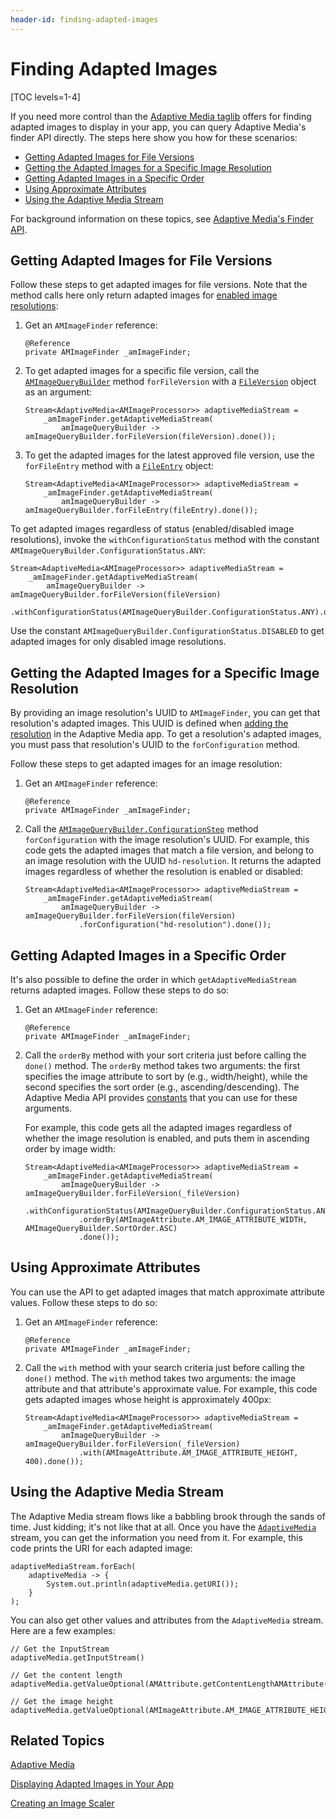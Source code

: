 ```yaml
---
header-id: finding-adapted-images
---
```


# Finding Adapted Images

[TOC levels=1-4]

If you need more control than the 
[Adaptive Media taglib](/developer/frameworks/-/knowledge_base/7-2/displaying-adapted-images-in-your-app) 
offers for finding adapted images to display in your app, you can query Adaptive 
Media's finder API directly. The steps here show you how for these scenarios: 

-   [Getting Adapted Images for File Versions](#getting-adapted-images-for-file-versions)
-   [Getting the Adapted Images for a Specific Image Resolution](#getting-the-adapted-images-for-a-specific-image-resolution)
-   [Getting Adapted Images in a Specific Order](#getting-adapted-images-in-a-specific-order)
-   [Using Approximate Attributes](#using-approximate-attributes)
-   [Using the Adaptive Media Stream](#using-the-adaptive-media-stream)

For background information on these topics, see 
[Adaptive Media's Finder API](/developer/frameworks/-/knowledge_base/7-2/adaptive-media#adaptive-medias-finder-api). 

## Getting Adapted Images for File Versions

Follow these steps to get adapted images for file versions. Note that the method 
calls here only return adapted images for 
[enabled image resolutions](/discover/portal/-/knowledge_base/7-2/managing-image-resolutions): 

1.  Get an `AMImageFinder` reference: 

        @Reference
        private AMImageFinder _amImageFinder;

2.  To get adapted images for a specific file version, call the 
    [`AMImageQueryBuilder`](@app-ref@/adaptive-media/latest/javadocs/com/liferay/adaptive/media/image/finder/AMImageQueryBuilder.html) 
    method `forFileVersion` with a 
    [`FileVersion`](@platform-ref@/7.2-latest/javadocs/portal-kernel/com/liferay/portal/kernel/repository/model/FileVersion.html) 
    object as an argument: 

        Stream<AdaptiveMedia<AMImageProcessor>> adaptiveMediaStream =
            _amImageFinder.getAdaptiveMediaStream(
                amImageQueryBuilder -> amImageQueryBuilder.forFileVersion(fileVersion).done());

3.  To get the adapted images for the latest approved file version, use the 
    `forFileEntry` method with a 
    [`FileEntry`](@platform-ref@/7.2-latest/javadocs/portal-kernel/com/liferay/portal/kernel/repository/model/FileEntry.html) 
    object: 

        Stream<AdaptiveMedia<AMImageProcessor>> adaptiveMediaStream =
            _amImageFinder.getAdaptiveMediaStream(
                amImageQueryBuilder -> amImageQueryBuilder.forFileEntry(fileEntry).done());

To get adapted images regardless of status (enabled/disabled image resolutions), 
invoke the `withConfigurationStatus` method with the constant 
`AMImageQueryBuilder.ConfigurationStatus.ANY`: 

    Stream<AdaptiveMedia<AMImageProcessor>> adaptiveMediaStream =
        _amImageFinder.getAdaptiveMediaStream(
            amImageQueryBuilder -> amImageQueryBuilder.forFileVersion(fileVersion)
                .withConfigurationStatus(AMImageQueryBuilder.ConfigurationStatus.ANY).done());

Use the constant `AMImageQueryBuilder.ConfigurationStatus.DISABLED` to get 
adapted images for only disabled image resolutions. 

## Getting the Adapted Images for a Specific Image Resolution

By providing an image resolution's UUID to `AMImageFinder`, you can get that 
resolution's adapted images. This UUID is defined when 
[adding the resolution](/discover/portal/-/knowledge_base/7-2/adding-image-resolutions) 
in the Adaptive Media app. To get a resolution's adapted images, you must pass 
that resolution's UUID to the `forConfiguration` method. 

Follow these steps to get adapted images for an image resolution: 

1.  Get an `AMImageFinder` reference: 

        @Reference
        private AMImageFinder _amImageFinder;

2.  Call the 
    [`AMImageQueryBuilder.ConfigurationStep`](@app-ref@/adaptive-media/latest/javadocs/com/liferay/adaptive/media/image/finder/AMImageQueryBuilder.ConfigurationStep.html) 
    method `forConfiguration` with the image resolution's UUID. For example, 
    this code gets the adapted images that match a file version, and belong to 
    an image resolution with the UUID `hd-resolution`. It returns the adapted 
    images regardless of whether the resolution is enabled or disabled: 

        Stream<AdaptiveMedia<AMImageProcessor>> adaptiveMediaStream =
            _amImageFinder.getAdaptiveMediaStream(
                amImageQueryBuilder -> amImageQueryBuilder.forFileVersion(fileVersion)
                    .forConfiguration("hd-resolution").done());

## Getting Adapted Images in a Specific Order

It's also possible to define the order in which `getAdaptiveMediaStream` returns 
adapted images. Follow these steps to do so: 

1.  Get an `AMImageFinder` reference: 

        @Reference
        private AMImageFinder _amImageFinder;

2.  Call the `orderBy` method with your sort criteria just before calling the 
    `done()` method. The `orderBy` method takes two arguments: the first 
    specifies the image attribute to sort by (e.g., width/height), while the 
    second specifies the sort order (e.g., ascending/descending). The Adaptive 
    Media API provides 
    [constants](/developer/frameworks/-/knowledge_base/7-2/adaptive-media#adaptive-media-api-constants) 
    that you can use for these arguments. 

    For example, this code gets all the adapted images regardless of whether the 
    image resolution is enabled, and puts them in ascending order by image 
    width: 

        Stream<AdaptiveMedia<AMImageProcessor>> adaptiveMediaStream =
            _amImageFinder.getAdaptiveMediaStream(
                amImageQueryBuilder -> amImageQueryBuilder.forFileVersion(_fileVersion)
                    .withConfigurationStatus(AMImageQueryBuilder.ConfigurationStatus.ANY)
                    .orderBy(AMImageAttribute.AM_IMAGE_ATTRIBUTE_WIDTH, AMImageQueryBuilder.SortOrder.ASC)
                    .done());

## Using Approximate Attributes

You can use the API to get adapted images that match approximate attribute 
values. Follow these steps to do so: 

1.  Get an `AMImageFinder` reference: 

        @Reference
        private AMImageFinder _amImageFinder;

2.  Call the `with` method with your search criteria just before calling the 
    `done()` method. The `with` method takes two arguments: the image attribute 
    and that attribute's approximate value. For example, this code gets adapted 
    images whose height is approximately 400px: 

        Stream<AdaptiveMedia<AMImageProcessor>> adaptiveMediaStream =
            _amImageFinder.getAdaptiveMediaStream(
                amImageQueryBuilder -> amImageQueryBuilder.forFileVersion(_fileVersion)
                    .with(AMImageAttribute.AM_IMAGE_ATTRIBUTE_HEIGHT, 400).done());

## Using the Adaptive Media Stream

The Adaptive Media stream flows like a babbling brook through the sands of time. 
Just kidding; it's not like that at all. Once you have the 
[`AdaptiveMedia`](@app-ref@/adaptive-media/latest/javadocs/com/liferay/adaptive/media/AdaptiveMedia.html) 
stream, you can get the information you need from it. For example, this code 
prints the URI for each adapted image: 

    adaptiveMediaStream.forEach(
        adaptiveMedia -> {
            System.out.println(adaptiveMedia.getURI());
        }
    );

You can also get other values and attributes from the `AdaptiveMedia` stream. 
Here are a few examples: 

    // Get the InputStream 
    adaptiveMedia.getInputStream()

    // Get the content length
    adaptiveMedia.getValueOptional(AMAttribute.getContentLengthAMAttribute())

    // Get the image height
    adaptiveMedia.getValueOptional(AMImageAttribute.AM_IMAGE_ATTRIBUTE_HEIGHT)

## Related Topics

[Adaptive Media](/developer/frameworks/-/knowledge_base/7-2/adaptive-media)

[Displaying Adapted Images in Your App](/developer/frameworks/-/knowledge_base/7-2/displaying-adapted-images-in-your-app)

[Creating an Image Scaler](/developer/frameworks/-/knowledge_base/7-2/creating-an-image-scaler)
